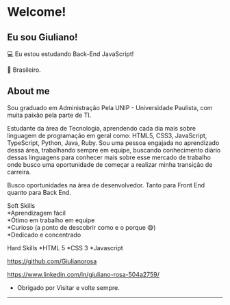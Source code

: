 # Welcome!

 

## Eu sou Giuliano!

 

:computer: Eu estou estudando Back-End JavaScript!

:house_with_garden: Brasileiro.



## About me

Sou graduado em Administração Pela UNIP - Universidade Paulista, com muita paixão pela parte de TI.

Estudante da área de Tecnologia, aprendendo cada dia mais sobre linguagem de programação em geral como: HTML5, CSS3, JavaScript, TypeScript, Python, Java, Ruby.
Sou uma pessoa engajada no aprendizado dessa área, trabalhando sempre em equipe, buscando conhecimento diário dessas linguagens para conhecer mais sobre esse mercado de trabalho onde busco uma oportunidade de começar a realizar minha transição de carreira.

Busco oportunidades na área de desenvolvedor. Tanto para Front End quanto para Back End.

Soft Skills </br >
*Aprendizagem fácil</br >
*Ótimo em trabalho em equipe</br >
*Curioso (a ponto de descobrir como e o porque 😅)</br >
*Dedicado e concentrado

Hard Skills
*HTML 5
*CSS 3
*Javascript


https://github.com/Giulianorosa

https://www.linkedin.com/in/giuliano-rosa-504a2759/


- Obrigado por Visitar e volte sempre.

----------------------------------------------------------------------------------
